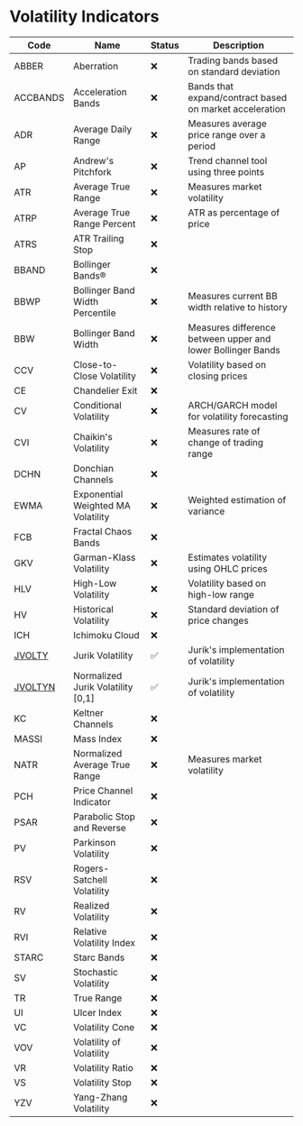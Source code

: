 # Volatility Indicators

| Code       | Name                                   | Status | Description                                                      |
|------------|---------------------------------------|--------|------------------------------------------------------------------|
| ABBER      | Aberration                            | ❌     | Trading bands based on standard deviation                        |
| ACCBANDS   | Acceleration Bands                    | ❌     | Bands that expand/contract based on market acceleration          |
| ADR        | Average Daily Range                   | ❌     | Measures average price range over a period                       |
| AP         | Andrew's Pitchfork                    | ❌     | Trend channel tool using three points                            |
| ATR        | Average True Range                    | ❌     | Measures market volatility                                       |
| ATRP       | Average True Range Percent            | ❌     | ATR as percentage of price                                       |
| ATRS       | ATR Trailing Stop                     | ❌     |                                                                |
| BBAND      | Bollinger Bands®                      | ❌     |                                                                |
| BBWP       | Bollinger Band Width Percentile       | ❌     | Measures current BB width relative to history                    |
| BBW        | Bollinger Band Width                  | ❌     | Measures difference between upper and lower Bollinger Bands      |
| CCV        | Close-to-Close Volatility             | ❌     | Volatility based on closing prices                               |
| CE         | Chandelier Exit                       | ❌     |                                                                |
| CV         | Conditional Volatility                | ❌     | ARCH/GARCH model for volatility forecasting                      |
| CVI        | Chaikin's Volatility                  | ❌     | Measures rate of change of trading range                         |
| DCHN       | Donchian Channels                     | ❌     |                                                                |
| EWMA       | Exponential Weighted MA Volatility    | ❌     | Weighted estimation of variance                                  |
| FCB        | Fractal Chaos Bands                   | ❌     |                                                                |
| GKV        | Garman-Klass Volatility               | ❌     | Estimates volatility using OHLC prices                           |
| HLV        | High-Low Volatility                   | ❌     | Volatility based on high-low range                              |
| HV         | Historical Volatility                 | ❌     | Standard deviation of price changes                              |
| ICH        | Ichimoku Cloud                        | ❌     |                                                                |
| [JVOLTY](/indicators/volatility/jvolty.md)      | Jurik Volatility                      | ✅     | Jurik's implementation of volatility                             |
| [JVOLTYN](/indicators/volatility/jvoltyn.md)    | Normalized Jurik Volatility [0,1]     | ✅     | Jurik's implementation of volatility                             |
| KC         | Keltner Channels                      | ❌     |                                                                |
| MASSI      | Mass Index                            | ❌     |                            |
| NATR       | Normalized Average True Range         | ❌     | Measures market volatility                                       |
| PCH        | Price Channel Indicator               | ❌     |                                                                |
| PSAR       | Parabolic Stop and Reverse            | ❌     |                                                                |
| PV         | Parkinson Volatility                  | ❌     |                                                                |
| RSV        | Rogers-Satchell Volatility            | ❌     |                                                                |
| RV         | Realized Volatility                   | ❌     |                                                                |
| RVI        | Relative Volatility Index             | ❌     |                            |
| STARC      | Starc Bands                           | ❌     |                                                                |
| SV         | Stochastic Volatility                 | ❌     |                                                                |
| TR         | True Range                            | ❌     |                                                                |
| UI         | Ulcer Index                           | ❌     |                                                                |
| VC         | Volatility Cone                       | ❌     |                                                                |
| VOV        | Volatility of Volatility              | ❌     |                                                                |
| VR         | Volatility Ratio                      | ❌     |                                                                |
| VS         | Volatility Stop                       | ❌     |                                                                |
| YZV        | Yang-Zhang Volatility                 | ❌     |                                                                |
